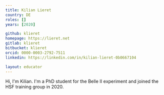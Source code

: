 ```yaml
---
title: Kilian Lieret
country: DE
roles: []
years: [2020]

github: klieret
homepage: https://lieret.net 
gitlab: klieret
bitbucket: klieret
orcid: 0000-0003-2792-7511
linkedin: https://linkedin.com/in/kilian-lieret-0b0667104

layout: educator
---
```

Hi, I'm Kilian. I'm a PhD student for the Belle II experiment and joined the HSF training group in 2020. 
